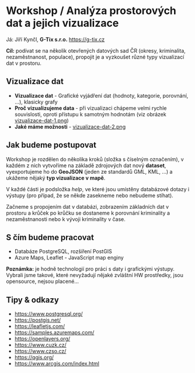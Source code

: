 # Workshop / Analýza prostorových dat a jejich vizualizace

Já: Jiří Kynčl, **G-Tix s.r.o.** https://g-tix.cz

**Cíl:** podívat se na několik otevřených datových sad ČR (okresy, kriminalita, nezaměstnanost, populace), 
propojit je a vyzkoušet různé typy vizualizací dat v prostoru.


## Vizualizace dat
- **Vizualizace dat** - Grafické vyjádření dat (hodnoty, kategorie, porovnání, ...), klasicky grafy
- **Proč vizualizujeme data** - při vizualizaci chápeme velmi rychle souvislosti, oproti přístupu k samotným hodnotám (viz obrázek [vizualizace-dat-1.png](vizualizace-dat-1.png))
- **Jaké máme možnosti** - [vizualizace-dat-2.png](vizualizace-dat-2.png)


## Jak budeme postupovat
Workshop je rozdělen do několika kroků (složka s číselným označením), v každém z nich vytvoříme na základě 
zdrojových dat nový **dataset**, vyexportujeme ho do **GeoJSON** (jeden ze standardů GML, KML, ...) a ukážeme nějaký **typ vizualizace v mapě**. 

V každé části je podsložka *help*, 
ve které jsou umístěny databázové dotazy i výstupy (pro případ, že se někde zasekneme nebo nebudeme stíhat).

Začneme s propojením dat v databázi, zobrazením základních dat v prostoru a krůček po krůčku se dostaneme k porovnání 
kriminality a nezaměstnanosti nebo k vývoji kriminality v čase.


## S čím budeme pracovat
- Databáze PostgreSQL, rozšíření PostGIS
- Azure Maps, Leaflet - JavaScript map enginy

**Poznámka:** je hodně technologií pro práci s daty i grafickými výstupy. Vybrali jsme takové, které nevyžadují nějaké zvláštní 
HW prostředky, jsou opensource, nejsou placené... 


## Tipy & odkazy
- https://www.postgresql.org/
- https://postgis.net/
- https://leafletjs.com/
- https://samples.azuremaps.com/
- https://openlayers.org/
- https://www.cuzk.cz/
- https://www.czso.cz/
- https://qgis.org/
- https://www.arcgis.com/index.html

